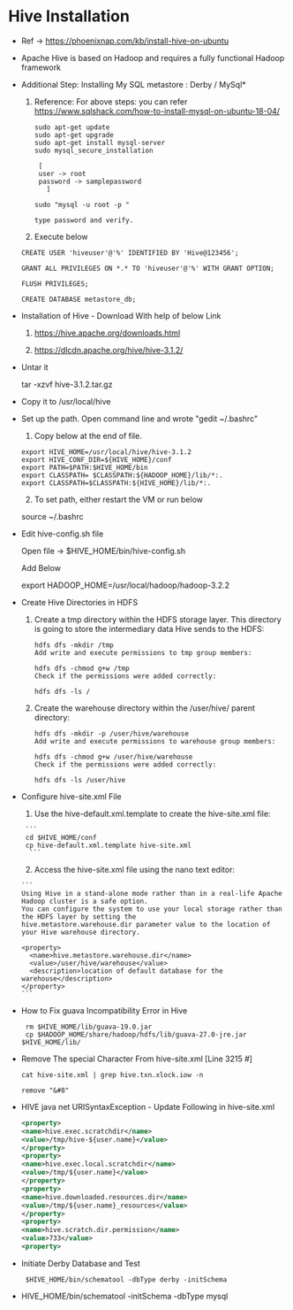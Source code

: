 # Hive Installation 

- Ref -> https://phoenixnap.com/kb/install-hive-on-ubuntu
  
- Apache Hive is based on Hadoop and requires a fully functional Hadoop framework

- Additional Step: Installing My SQL
  metastore : Derby / MySql*
  
  1. Reference: For above steps: you can refer https://www.sqlshack.com/how-to-install-mysql-on-ubuntu-18-04/

	 ```
	 sudo apt-get update
	 sudo apt-get upgrade
	 sudo apt-get install mysql-server
	 sudo mysql_secure_installation
	  
	  [ 
	  user -> root
	  password -> samplepassword
		]

	 sudo "mysql -u root -p " 

	 type password and verify.
	 ```  
  

  2. Execute below 
  
  ```
  CREATE USER 'hiveuser'@'%' IDENTIFIED BY 'Hive@123456';
  
  GRANT ALL PRIVILEGES ON *.* TO 'hiveuser'@'%' WITH GRANT OPTION;

  FLUSH PRIVILEGES;
  
  CREATE DATABASE metastore_db;
  ```

- Installation of Hive - Download With help of below Link 
  
  1. https://hive.apache.org/downloads.html	
    
  2. https://dlcdn.apache.org/hive/hive-3.1.2/
  
- Untar it 
  
  tar -xzvf hive-3.1.2.tar.gz  
  
- Copy it to /usr/local/hive  

- Set up the path. Open command line and wrote "gedit ~/.bashrc"
  
    1. Copy below at the end of file.
    
	```
	export HIVE_HOME=/usr/local/hive/hive-3.1.2
	export HIVE_CONF_DIR=${HIVE_HOME}/conf
	export PATH=$PATH:$HIVE_HOME/bin
	export CLASSPATH= $CLASSPATH:${HADOOP_HOME}/lib/*:.
	export CLASSPATH=$CLASSPATH:${HIVE_HOME}/lib/*:.
	```
	
    2. To set path, either restart the VM or run below

    source ~/.bashrc	

- Edit hive-config.sh file

  Open file -> $HIVE_HOME/bin/hive-config.sh	
  
  Add Below 
  
  export HADOOP_HOME=/usr/local/hadoop/hadoop-3.2.2
  
- Create Hive Directories in HDFS

  1. Create a tmp directory within the HDFS storage layer. This directory is going to store the intermediary data Hive sends to the HDFS:
        
		```
		hdfs dfs -mkdir /tmp
		Add write and execute permissions to tmp group members:

		hdfs dfs -chmod g+w /tmp
		Check if the permissions were added correctly:

		hdfs dfs -ls /  
	    ```
		
  2. Create the warehouse directory within the /user/hive/ parent directory:
        
		```
		hdfs dfs -mkdir -p /user/hive/warehouse
		Add write and execute permissions to warehouse group members:

		hdfs dfs -chmod g+w /user/hive/warehouse
		Check if the permissions were added correctly:

		hdfs dfs -ls /user/hive
        ```
- Configure hive-site.xml File	
     
	1.  Use the hive-default.xml.template to create the hive-site.xml file:

       ```
	   cd $HIVE_HOME/conf
	   cp hive-default.xml.template hive-site.xml
		```	   
		
		
	2. Access the hive-site.xml file using the nano text editor:
      
	  ```
      Using Hive in a stand-alone mode rather than in a real-life Apache Hadoop cluster is a safe option.
	  You can configure the system to use your local storage rather than the HDFS layer by setting the 
	  hive.metastore.warehouse.dir parameter value to the location of your Hive warehouse directory.
	  
	  <property>
		<name>hive.metastore.warehouse.dir</name>
		<value>/user/hive/warehouse</value>
		<description>location of default database for the warehouse</description>
	  </property>
	  ```	


- How to Fix guava Incompatibility Error in Hive

     ```
	  rm $HIVE_HOME/lib/guava-19.0.jar
	  cp $HADOOP_HOME/share/hadoop/hdfs/lib/guava-27.0-jre.jar $HIVE_HOME/lib/
	 ```
	 
- Remove The special Character From hive-site.xml  [Line 3215 #]

    ```
	cat hive-site.xml | grep hive.txn.xlock.iow -n 
   
    remove "&#8"
    ```

- HIVE java net URISyntaxException - Update Following in hive-site.xml

   ```xml
   <property>
   <name>hive.exec.scratchdir</name>
   <value>/tmp/hive-${user.name}</value>
   </property>
   <property>   
   <name>hive.exec.local.scratchdir</name>
   <value>/tmp/${user.name}</value>
   </property>
   <property>
   <name>hive.downloaded.resources.dir</name>
   <value>/tmp/${user.name}_resources</value>
   </property>
   <property>
   <name>hive.scratch.dir.permission</name>
   <value>733</value>
   <property>   
   ```   
- Initiate Derby Database and Test 	 
      
       $HIVE_HOME/bin/schematool -dbType derby -initSchema	  
		
- HIVE_HOME/bin/schematool -initSchema -dbType mysql	


 

   
	